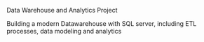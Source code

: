 Data Warehouse and Analytics Project

Building a modern Datawarehouse with SQL server, including ETL processes, data modeling and analytics

